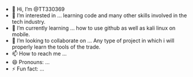 - 👋 Hi, I’m @TT330369
- 👀 I’m interested in ... learning code and many other skills involved in the tech industry.
- 🌱 I’m currently learning ... how to use github as well as kali linux on mobile.
- 💞️ I’m looking to collaborate on ... Any type of project in which i will properly learn the tools of the trade.
- 📫 How to reach me ...
- 😄 Pronouns: ...
- ⚡ Fun fact: ...

<!---
TT330369/TT330369 is a ✨ special ✨ repository because its `README.md` (this file) appears on your GitHub profile.
You can click the Preview link to take a look at your changes.
--->
